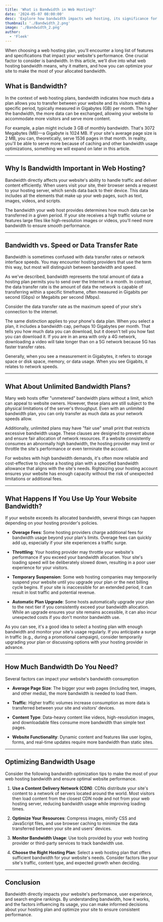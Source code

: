 ```yaml
---
title: 'What is Bandwidth in Web Hosting?'
date: '2024-05-07 08:00:00'
desc: 'Explore how bandwidth impacts web hosting, its significance for site performance, and tips for effective usage in this comprehensive guide.'
thumbnail: './Bandwidth_2.png'
image: './Bandwidth_2.png'
author:
  - 'Fleek'
---
```


When choosing a web hosting plan, you'll encounter a long list of features and specifications that impact your website's performance. One crucial factor to consider is bandwidth. In this article, we'll dive into what web hosting bandwidth means, why it matters, and how you can optimize your site to make the most of your allocated bandwidth.

## What is Bandwidth?

In the context of web hosting plans, bandwidth indicates how much data a plan allows you to transfer between your website and its visitors within a specific period, typically measured in Gigabytes (GB) per month. The higher the bandwidth, the more data can be exchanged, allowing your website to accommodate more visitors and serve more content.

For example, a plan might include 3 GB of monthly bandwidth. That's 3072 Megabytes (MB)—a Gigabyte is 1024 MB. If your site's average page size is 2 MB, you can, theoretically, serve 1536 pages in that month. In reality, you'll be able to serve more because of caching and other bandwidth usage optimizations, something we will expand on later in this article.

---

## Why Is Bandwidth Important in Web Hosting?

Bandwidth directly affects your website's ability to handle traffic and deliver content efficiently. When users visit your site, their browser sends a request to your hosting server, which sends data back to their device. This data includes all the elements that make up your web pages, such as text, images, videos, and scripts.

The bandwidth your web host provides determines how much data can be transferred in a given period. If your site receives a high traffic volume or features large files like high-resolution images or videos, you'll need more bandwidth to ensure smooth performance.

---

## Bandwidth vs. Speed or Data Transfer Rate

Bandwidth is sometimes confused with data transfer rates or network interface speeds. You may encounter hosting providers that use the term this way, but most will distinguish between bandwidth and speed.

As we've described, bandwidth represents the total amount of data a hosting plan permits you to send over the Internet in a month. In contrast, the data transfer rate is the amount of data the network is capable of transferring within a specific timeframe, often measured in Gigabits per second (Gbps) or Megabits per second (Mbps).

Consider the data transfer rate as the maximum speed of your site's connection to the internet.

The same distinction applies to your phone's data plan. When you select a plan, it includes a bandwidth cap, perhaps 10 Gigabytes per month. That tells you how much data you can download, but it doesn't tell you how fast you can download it. If you are in an area with only a 4G network, downloading a video will take longer than on a 5G network because 5G has faster transfer rates.

Generally, when you see a measurement in Gigabytes, it refers to storage space or disk space, memory, or data usage. When you see Gigabits, it relates to network speeds.

---

## What About Unlimited Bandwidth Plans?

Many web hosts offer "unmetered" bandwidth plans without a limit, which can appeal to website owners. However, these plans are still subject to the physical limitations of the server's throughput. Even with an unlimited bandwidth plan, you can only transfer as much data as your network speeds allow.

Additionally, unlimited plans may have "fair use" small print that restricts excessive bandwidth usage. These clauses are designed to prevent abuse and ensure fair allocation of network resources. If a website consistently consumes an abnormally high bandwidth, the hosting provider may limit or throttle the site's performance or even terminate the account.

For websites with high bandwidth demands, it's often more reliable and cost-effective to choose a hosting plan with a specified bandwidth allowance that aligns with the site's needs. Rightsizing your hosting account ensures your website has enough capacity without the risk of unexpected limitations or additional fees.

---

## What Happens If You Use Up Your Website Bandwidth?

If your website exceeds its allocated bandwidth, several things can happen depending on your hosting provider's policies.

- **Overage Fees**: Some hosting providers charge additional fees for bandwidth usage beyond your plan's limits. Overage fees can quickly add up, especially if your site experiences a traffic surge.

- **Throttling**: Your hosting provider may throttle your website's performance if you exceed your bandwidth allocation. Your site's loading speed will be deliberately slowed down, resulting in a poor user experience for your visitors.

- **Temporary Suspension**: Some web hosting companies may temporarily suspend your website until you upgrade your plan or the next billing cycle begins. If your site is inaccessible for an extended period, it can result in lost traffic and potential revenue.

- **Automatic Plan Upgrade**: Some hosts automatically upgrade your plan to the next tier if you consistently exceed your bandwidth allocation. While an upgrade ensures your site remains accessible, it can also incur unexpected costs if you don't monitor bandwidth use.

As you can see, it's a good idea to select a hosting plan with enough bandwidth and monitor your site's usage regularly. If you anticipate a surge in traffic (e.g., during a promotional campaign), consider temporarily upgrading your plan or discussing options with your hosting provider in advance.

---

## How Much Bandwidth Do You Need?

Several factors can impact your website's bandwidth consumption

- **Average Page Size**: The bigger your web pages (including text, images, and other media), the more bandwidth is needed to load them.

- **Traffic**: Higher traffic volumes increase consumption as more data is transferred between your site and visitors' devices.

- **Content Type**: Data-heavy content like videos, high-resolution images, and downloadable files consume more bandwidth than simple text pages.

- **Website Functionality**: Dynamic content and features like user logins, forms, and real-time updates require more bandwidth than static sites.

---

## Optimizing Bandwidth Usage

Consider the following bandwidth optimization tips to make the most of your web hosting bandwidth and ensure optimal website performance.

1. **Use a Content Delivery Network (CDN)**: CDNs distribute your site's content to a network of servers located around the world. Most visitors then load content from the closest CDN node and not from your web hosting server, reducing bandwidth usage while improving loading times.

2. **Optimize Your Resources**: Compress images, minify CSS and JavaScript files, and use browser caching to minimize the data transferred between your site and users' devices.

3. **Monitor Bandwidth Usage**: Use tools provided by your web hosting provider or third-party services to track bandwidth use.

4. **Choose the Right Hosting Plan**: Select a web hosting plan that offers sufficient bandwidth for your website's needs. Consider factors like your site's traffic, content type, and expected growth when deciding.

---

## Conclusion

Bandwidth directly impacts your website's performance, user experience, and search engine rankings. By understanding bandwidth, how it works, and the factors influencing its usage, you can make informed decisions about your hosting plan and optimize your site to ensure consistent performance.
